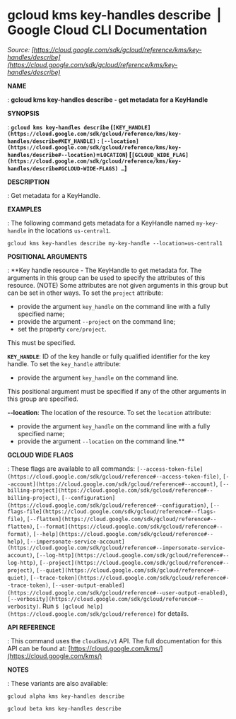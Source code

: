 # gcloud kms key-handles describe  |  Google Cloud CLI Documentation

*Source: [https://cloud.google.com/sdk/gcloud/reference/kms/key-handles/describe](https://cloud.google.com/sdk/gcloud/reference/kms/key-handles/describe)*

**NAME**

: **gcloud kms key-handles describe - get metadata for a KeyHandle**

**SYNOPSIS**

: **`gcloud kms key-handles describe` (`[KEY_HANDLE](https://cloud.google.com/sdk/gcloud/reference/kms/key-handles/describe#KEY_HANDLE)` : `[--location](https://cloud.google.com/sdk/gcloud/reference/kms/key-handles/describe#--location)`=`LOCATION`) [`[GCLOUD_WIDE_FLAG](https://cloud.google.com/sdk/gcloud/reference/kms/key-handles/describe#GCLOUD-WIDE-FLAGS) …`]**

**DESCRIPTION**

: Get metadata for a KeyHandle.

**EXAMPLES**

: The following command gets metadata for a KeyHandle named
`my-key-handle` in the locations `us-central1`.

```
gcloud kms key-handles describe my-key-handle --location=us-central1
```

**POSITIONAL ARGUMENTS**

: **Key handle resource - The KeyHandle to get metadata for. The arguments in this
group can be used to specify the attributes of this resource. (NOTE) Some
attributes are not given arguments in this group but can be set in other ways.
To set the `project` attribute:

- provide the argument `key_handle` on the command line with a fully
specified name;
- provide the argument `--project` on the command line;
- set the property `core/project`.

This must be specified.

**`KEY_HANDLE`**:
ID of the key handle or fully qualified identifier for the key handle.
To set the `key_handle` attribute:

- provide the argument `key_handle` on the command line.

This positional argument must be specified if any of the other arguments in this
group are specified.

**--location**:
The location of the resource.
To set the `location` attribute:

- provide the argument `key_handle` on the command line with a fully
specified name;
- provide the argument `--location` on the command line.**

**GCLOUD WIDE FLAGS**

: These flags are available to all commands: `[--access-token-file](https://cloud.google.com/sdk/gcloud/reference#--access-token-file)`,
`[--account](https://cloud.google.com/sdk/gcloud/reference#--account)`, `[--billing-project](https://cloud.google.com/sdk/gcloud/reference#--billing-project)`,
`[--configuration](https://cloud.google.com/sdk/gcloud/reference#--configuration)`,
`[--flags-file](https://cloud.google.com/sdk/gcloud/reference#--flags-file)`,
`[--flatten](https://cloud.google.com/sdk/gcloud/reference#--flatten)`, `[--format](https://cloud.google.com/sdk/gcloud/reference#--format)`, `[--help](https://cloud.google.com/sdk/gcloud/reference#--help)`, `[--impersonate-service-account](https://cloud.google.com/sdk/gcloud/reference#--impersonate-service-account)`,
`[--log-http](https://cloud.google.com/sdk/gcloud/reference#--log-http)`,
`[--project](https://cloud.google.com/sdk/gcloud/reference#--project)`, `[--quiet](https://cloud.google.com/sdk/gcloud/reference#--quiet)`, `[--trace-token](https://cloud.google.com/sdk/gcloud/reference#--trace-token)`, `[--user-output-enabled](https://cloud.google.com/sdk/gcloud/reference#--user-output-enabled)`,
`[--verbosity](https://cloud.google.com/sdk/gcloud/reference#--verbosity)`.
Run `$ [gcloud help](https://cloud.google.com/sdk/gcloud/reference)` for details.

**API REFERENCE**

: This command uses the `cloudkms/v1` API. The full documentation for
this API can be found at: [https://cloud.google.com/kms/](https://cloud.google.com/kms/)

**NOTES**

: These variants are also available:

```
gcloud alpha kms key-handles describe
```

```
gcloud beta kms key-handles describe
```